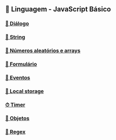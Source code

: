## 🗿 Linguagem - JavaScript Básico

### [💬 Diálogo](dialogo)

### [📜 String](string)

### [🧮 Números aleatórios e arrays](numeros-aleatorios)

### [🎲 Formulário](formulario)

### [🎫 Eventos](eventos)

### [💾 Local storage](local-storage)

### [⏱ Timer](timer)

### [🎁 Objetos](objetos)

### [👾 Regex](regex)
